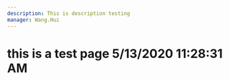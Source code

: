 ```yaml
---
description: This is description testing
manager: Wang.Hui
---
```

# this is a test page 5/13/2020 11:28:31 AM